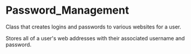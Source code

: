# Password_Management

Class that creates logins and passwords to various websites for a user.

Stores all of a user's web addresses with their associated username and password.
